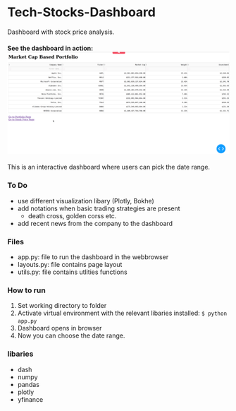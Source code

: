 # Tech-Stocks-Dashboard
Dashboard with stock price analysis.

#### See the dashboard in action: ![til](example.gif)

This is an interactive dashboard  where users can pick the date range.

### To Do
- use different visualization libary (Plotly, Bokhe)
- add notations when basic trading strategies are present
  - death cross, golden corss etc.
- add recent news from the company to the dashboard

### Files 
- app.py: file to run the dashboard in the webbrowser
- layouts.py: file contains page layout
- utils.py: file contains utlities functions

### How to run
1. Set working directory to folder
2. Activate virtual environment with the relevant libaries installed:
`$ python app.py`
3. Dashboard opens in browser
4. Now you can choose the date range.


### libaries
- dash
- numpy
- pandas
- plotly
- yfinance
